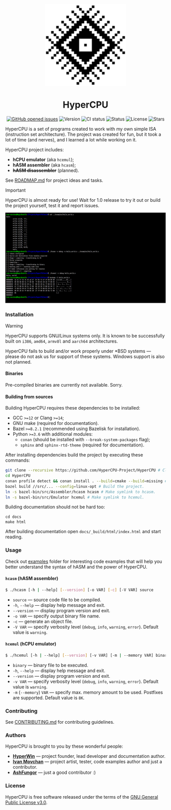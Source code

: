 <div align="center">
    <img alt="HyperCPU" src="images/logo.png">
    <h1>HyperCPU</h1>
    <p>
        <a href="https://github.com/HyperWinX/HyperCPU/issues"><img src="https://img.shields.io/github/issues/HyperWinX/HyperCPU" alt="GitHub opened issues"></a>
        <img src="https://img.shields.io/badge/version-0.5.2-red" alt="Version">
        <img src="https://img.shields.io/github/actions/workflow/status/HyperWinX/HyperCPU/testing.yml?branch=dev" alt="CI status">
        <img src="https://img.shields.io/badge/status-in_development-red" alt="Status">
        <img src="https://img.shields.io/github/license/HyperWinX/HyperCPU" alt="License">
        <img src="https://img.shields.io/github/stars/HyperWinX/HyperCPU?color=lime" alt="Stars">
    </p>
</div>

HyperCPU is a set of programs created to work with my own simple ISA (instruction set architecture). The project was created for fun, but it took a lot of time (and nerves), and I learned a lot while working on it.

HyperCPU project includes:
* **hCPU emulator** (aka `hcemul`);
* **hASM assembler** (aka `hcasm`);
* ~~**hASM disassembler**~~ (planned).

See [ROADMAP.md](ROADMAP.md) for project ideas and tasks.

>[!IMPORTANT]
> HyperCPU is almost ready for use! Wait for 1.0 release to try it out or build the project yourself, test it and report issues.

<img alt="HyperCPU screenshot" src="images/screenshot.png">

### Installation

>[!WARNING]
> HyperCPU supports GNU/Linux systems only. It is known to be successfully built on `i386`, `amd64`, `armv8l` and `aarch64` architectures.
>
> HyperCPU fails to build and/or work properly under \*BSD systems ­— please do not ask us for support of these systems. Windows support is also not planned.

#### Binaries

Pre-compiled binaries are currently not available. Sorry.

#### Building from sources

Building HyperCPU requires these dependencies to be installed:

* GCC `>=12` or Clang `>=14`;
* GNU make (required for documentation).
* Bazel `>=8.2.1` (recommended using Bazelisk for installation).
* Python `>=3.6` with additional modules:
    * `conan` (should be installed with `--break-system-packages` flag);
    * `sphinx` and `sphinx-rtd-theme` (required for documentation).

After installing dependencies build the project by executing these commands:

```bash
git clone --recursive https://github.com/HyperCPU-Project/HyperCPU # Clone the repository.
cd HyperCPU
conan profile detect && conan install . --build=cmake --build=missing # Download and compile dependencies.
bazel build //src/... --config=linux-opt # Build the project.
ln -s bazel-bin/src/Assembler/hcasm hcasm # Make symlink to hcasm.
ln -s bazel-bin/src/Emulator hcemul # Make symlink to hcemul.
```

Building documentation should not be hard too:

```
cd docs
make html
```

After building documentation open `docs/_build/html/index.html` and start reading.

### Usage

Check out [examples](examples) folder for interesting code examples that will help you better understand the syntax of hASM and the power of HyperCPU.

#### `hcasm` (hASM assembler)

```bash
$ ./hcasm [-h | --help] [--version] [-o VAR] [-c] [-V VAR] source
```

* `source` — source code file to be compiled.
* `-h`, `--help` — display help message and exit.
* `--version` — display program version and exit.
* `-o VAR` — specify output binary file name.
* `-c` — generate an object file.
* `-V VAR` — specify verbosity level (`debug`, `info`, `warning`, `error`). Default value is `warning`.

#### `hcemul` (hCPU emulator)

```bash
$ ./hcemul [-h | --help] [--version] [-v VAR] [-m | --memory VAR] binary
```

* `binary` — binary file to be executed.
* `-h`, `--help` — display help message and exit.
* `--version` — display program version and exit.
* `-v VAR` — specify verbosity level (`debug`, `info`, `warning`, `error`). Default value is `warning`.
* `-m` (`--memory`) `VAR` — specify max. memory amount to be used. Postfixes are supported. Default value is `8K`.

### Contributing

See [CONTRIBUTING.md](CONTRIBUTING.md) for contributing guidelines.

### Authors

HyperCPU is brought to you by these wonderful people:

* **[HyperWin](https://github.com/HyperWinX)** — project founder, lead developer and documentation author.
* **[Ivan Movchan](https://github.com/ivan-movchan)** — project artist, tester, code examples author and just a contributor.
* **[AshFungor](https://github.com/AshFungor)** — just a good contributor :)

### License

HyperCPU is free software released under the terms of the [GNU General Public License v3.0](LICENSE).
